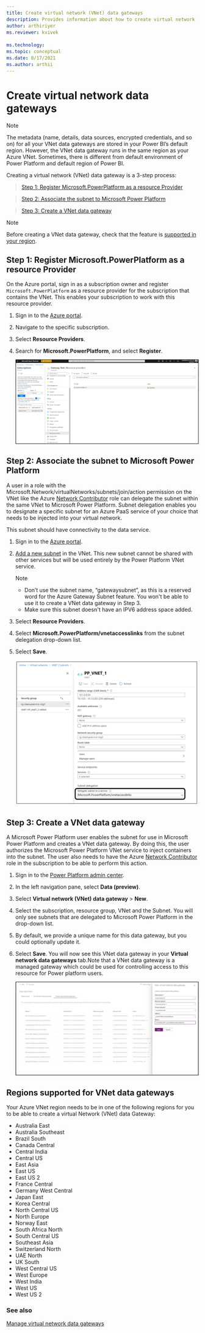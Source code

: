 ```yaml
---
title: Create virtual network (VNet) data gateways
description: Provides information about how to create virtual network (VNet) data gateways.
author: arthiriyer
ms.reviewer: kvivek

ms.technology:
ms.topic: conceptual
ms.date: 8/17/2021
ms.author: arthii
---
```


# Create virtual network data gateways

> [!NOTE]
>The metadata (name, details, data sources, encrypted credentials, and so on) for all your VNet data gateways are stored in your Power BI’s default region. However, the VNet data gateway runs in the same region as your Azure VNet.  Sometimes, there is different from default environment of Power Platform and default region of Power BI.

Creating a virtual network (VNet) data gateway is a 3-step process:

> [Step 1: Register Microsoft.PowerPlatform as a resource Provider](#step-1-register-microsoftpowerplatform-as-a-resource-provider)

> [Step 2: Associate the subnet to Microsoft Power Platform](#step-2-associate-the-subnet-to-microsoft-power-platform)

> [Step 3: Create a VNet data gateway](#step-3-create-a-vnet-data-gateway)

> [!NOTE]
> Before creating a VNet data gateway, check that the feature is [supported in your region](#regions-supported-for-vnet-data-gateways).

## Step 1: Register Microsoft.PowerPlatform as a resource Provider

On the Azure portal, sign in as a subscription owner and register `Microsoft.PowerPlatform` as a resource provider for the subscription that contains the VNet. This enables your subscription to work with this resource provider.

1. Sign in to the [Azure portal](https://portal.azure.com).

1. Navigate to the specific subscription.

1. Select **Resource Providers**.

1. Search for **Microsoft.PowerPlatform**, and select **Register**.

    ![Register resource provider.](media/register-resource-provider.png)

## Step 2: Associate the subnet to Microsoft Power Platform

A user in a role with the Microsoft.Network/virtualNetworks/subnets/join/action permission on the VNet like the Azure [Network Contributor](/azure/role-based-access-control/built-in-roles#network-contributor) role can delegate the subnet within the same VNet to Microsoft Power Platform. Subnet delegation enables you to designate a specific subnet for an Azure PaaS service of your choice that needs to be injected into your virtual network.

This subnet should have connectivity to the data service.

1. Sign in to the [Azure portal](https://portal.azure.com).

1. [Add a new subnet](/azure/virtual-network/virtual-network-manage-subnet#add-a-subnet) in the VNet. This new subnet cannot be shared with other services but will be used entirely by the Power Platform VNet service. 

    > [!NOTE]
    > * Don’t use the subnet name, “gatewaysubnet”, as this is a reserved word for the Azure Gateway Subnet feature. You won't be able to use it to create a VNet data gateway in Step 3.
    > * Make sure this subnet doesn't have an IPV6 address space added.

1. Select **Resource Providers**.

1. Select **Microsoft.PowerPlatform/vnetaccesslinks** from the subnet delegation drop-down list.

1. Select **Save**.

    ![Associate subnet.](media/associate-subnet.png)

## Step 3: Create a VNet data gateway

A Microsoft Power Platform user enables the subnet for use in Microsoft Power Platform and creates a VNet data gateway. By doing this, the user authorizes the Microsoft Power Platform VNet service to inject containers into the subnet. The user also needs to have the Azure [Network Contributor](/azure/role-based-access-control/built-in-roles#network-contributor) role in the subscription to be able to perform this action.

1. Sign in to the [Power Platform admin center](https://admin.powerplatform.microsoft.com).

1. In the left navigation pane, select **Data (preview)**.

1. Select **Virtual network (VNet) data gateway** > **New**. 

1. Select the subscription, resource group, VNet and the Subnet. You will only see subnets that are delegated to Microsoft Power Platform in the drop-down list.

1. By default, we provide a unique name for this data gateway, but you could optionally update it.

1. Select **Save**. You will now see this VNet data gateway in your **Virtual network data gateways** tab.Note that a VNet data gateway is a managed gateway which could be used for controlling access to this resource for Power platform users.  

    ![VNet data gateway.](media/vnet-data-gateway.png)

## Regions supported for VNet data gateways

Your Azure VNet region needs to be in one of the following regions for you to be able to create a virtual Network (VNet) data Gateway:

- Australia East
- Australia Southeast
- Brazil South
- Canada Central
- Central India
- Central US
- East Asia
- East US
- East US 2
- France Central
- Germany West Central
- Japan East
- Korea Central
- North Central US
- North Europe
- Norway East
- South Africa North
- South Central US
- Southeast Asia
- Switzerland North
- UAE North
- UK South
- West Central US
- West Europe
- West India
- West US
- West US 2

### See also
[Manage virtual network data gateways](manage-data-gateways.md) 
